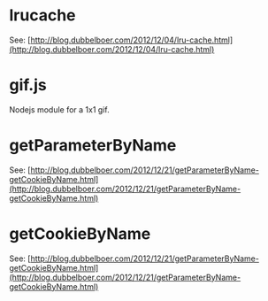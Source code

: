 
lrucache
========
See: [http://blog.dubbelboer.com/2012/12/04/lru-cache.html](http://blog.dubbelboer.com/2012/12/04/lru-cache.html)

gif.js
======
Nodejs module for a 1x1 gif.

getParameterByName
==================
See: [http://blog.dubbelboer.com/2012/12/21/getParameterByName-getCookieByName.html](http://blog.dubbelboer.com/2012/12/21/getParameterByName-getCookieByName.html)

getCookieByName
===============
See: [http://blog.dubbelboer.com/2012/12/21/getParameterByName-getCookieByName.html](http://blog.dubbelboer.com/2012/12/21/getParameterByName-getCookieByName.html)

